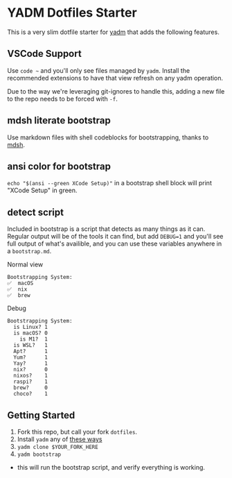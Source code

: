 # YADM Dotfiles Starter

This is a very slim dotfile starter for [yadm](https://yadm.io) that adds the
following features.

## VSCode Support
Use `code ~` and you'll only see files managed by `yadm`. Install the
recommended extensions to have that view refresh on any yadm operation.

Due to the way we're leveraging git-ignores to handle this, adding a new file to
the repo needs to be forced with `-f`.

## mdsh literate bootstrap
Use markdown files with shell codeblocks for bootstrapping, thanks to
[mdsh](https://github.com/bashup/mdsh).

## ansi color for bootstrap
`echo "$(ansi --green XCode Setup)"` in a bootstrap shell block will print
"XCode Setup" in green.

## detect script
Included in bootstrap is a script that detects as many things as it can. Regular
output will be of the tools it can find, but add `DEBUG=1` and you'll see full
output of what's availible, and you can use these variables anywhere in a
`bootstrap.md`.

Normal view

```
Bootstrapping System:
✅  macOS
✅  nix
✅  brew
```

Debug

```
Bootstrapping System:
  is Linux? 1
  is macOS? 0
    is M1?  1
  is WSL?   1
  Apt?      1
  Yum?      1
  Yay?      1
  nix?      0
  nixos?    1
  raspi?    1
  brew?     0
  choco?    1
```

## Getting Started

1. Fork this repo, but call your fork `dotfiles`.
1. Install `yadm` any of [these ways](https://yadm.io/docs/install)
1. `yadm clone $YOUR_FORK_HERE`
1. `yadm bootstrap`
  - this will run the bootstrap script, and verify everything is working.

